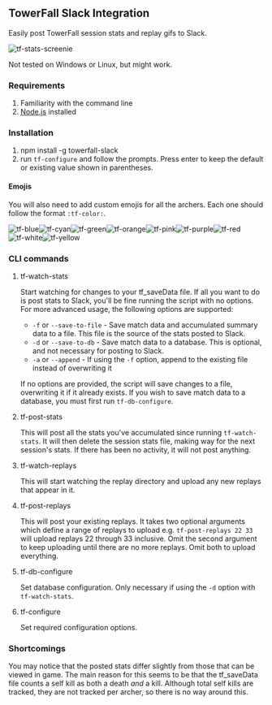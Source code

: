 ## TowerFall Slack Integration

Easily post TowerFall session stats and replay gifs to Slack.

![tf-stats-screenie](https://cloud.githubusercontent.com/assets/717690/10119244/cc8bc8cc-6444-11e5-9e02-db4de3986502.png)

Not tested on Windows or Linux, but might work.

### Requirements
1. Familiarity with the command line
1. [Node.js](https://nodejs.org) installed

### Installation
1. npm install -g towerfall-slack
1. run `tf-configure` and follow the prompts. Press enter to keep the default
or existing value shown in parentheses.

#### Emojis
You will also need to add custom emojis for all the archers. Each one
should follow the format `:tf-color:`.

![tf-blue](https://cloud.githubusercontent.com/assets/717690/9399443/3f66d66e-4769-11e5-81ff-b4a7744f86d5.png)![tf-cyan](https://cloud.githubusercontent.com/assets/717690/9399444/3f6e83a0-4769-11e5-9715-e0cd465f8c36.png)![tf-green](https://cloud.githubusercontent.com/assets/717690/9399445/3f6f625c-4769-11e5-8303-a4049864cbfc.png)![tf-orange](https://cloud.githubusercontent.com/assets/717690/9399446/3f6fcd14-4769-11e5-85f1-395aa55ba4b8.png)![tf-pink](https://cloud.githubusercontent.com/assets/717690/9399447/3f739f5c-4769-11e5-916c-0bdcf6dfd5cb.png)![tf-purple](https://cloud.githubusercontent.com/assets/717690/9399448/3f745988-4769-11e5-8e62-54b0617a019f.png)![tf-red](https://cloud.githubusercontent.com/assets/717690/9399449/3f78d850-4769-11e5-96bb-510b6b4c76ba.png)![tf-white](https://cloud.githubusercontent.com/assets/717690/9399450/3f7fca66-4769-11e5-97f5-406094fb7d86.png)![tf-yellow](https://cloud.githubusercontent.com/assets/717690/9399451/3f83670c-4769-11e5-9a71-30ccb4ac6fd1.png)

### CLI commands

1. tf-watch-stats

    Start watching for changes to your tf_saveData file. If all you want to do is post stats to Slack,
    you'll be fine running the script with no options. For more advanced usage, the following
    options are supported:

    * `-f` or `--save-to-file` - Save match data and accumulated summary data to a file. This file is the source of the stats posted to Slack.
    * `-d` or `--save-to-db`   - Save match data to a database. This is optional, and not necessary for posting to Slack.
    * `-a` or `--append`       - If using the `-f` option, append to the existing file instead of overwriting it

    If no options are provided, the script will save changes to a file, overwriting it if it already exists.
    If you wish to save match data to a database, you must first run `tf-db-configure`.

1. tf-post-stats

    This will post all the stats you've accumulated since running `tf-watch-stats`.
    It will then delete the session stats file, making way for the next session's stats.
    If there has been no activity, it will not post anything.

1. tf-watch-replays

    This will start watching the replay directory and upload any new replays that
    appear in it.

1. tf-post-replays

    This will post your existing replays. It takes two optional arguments which
    define a range of replays to upload e.g. `tf-post-replays 22 33` will upload replays
    22 through 33 inclusive. Omit the second argument to keep uploading until there
    are no more replays. Omit both to upload everything.

1. tf-db-configure

    Set database configuration. Only necessary if using the `-d` option with `tf-watch-stats`.

1. tf-configure

    Set required configuration options.

### Shortcomings

You may notice that the posted stats differ slightly from those that can be viewed
in game. The main reason for this seems to be that the tf_saveData file counts
a self kill as both a death *and* a kill. Although total self kills are tracked,
they are not tracked per archer, so there is no way around this.
